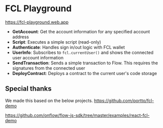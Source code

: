 # FCL Playground

https://fcl-playground.web.app

- **GetAccount**: Get the account information for any specified account address
- **Script**: Executes a simple script (read-only)
- **Authenticate**: Handles sign in/out logic with FCL wallet
- **UserInfo**: Subscribes to `fcl.currentUser()` and shows the connected user account information
- **SendTransaction**: Sends a simple transaction to Flow. This requires the signatures from the connected user
- **DeployContract**: Deploys a contract to the current user's code storage

## Special thanks

We made this based on the below projects.
https://github.com/portto/fcl-demo

https://github.com/onflow/flow-js-sdk/tree/master/examples/react-fcl-demo
